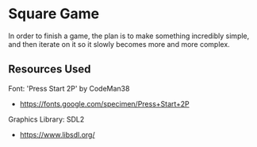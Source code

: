 # Square Game

In order to finish a game, the plan is to make something incredibly simple, and 
then iterate on it so it slowly becomes more and more complex.

## Resources Used

Font: 'Press Start 2P' by CodeMan38
- https://fonts.google.com/specimen/Press+Start+2P

Graphics Library: SDL2
- https://www.libsdl.org/
